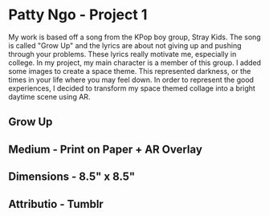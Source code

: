 # Patty Ngo - Project 1

My work is based off a song from the KPop boy group, Stray Kids. The song is called "Grow Up" and the lyrics are about not giving up and pushing through your problems. These lyrics really motivate me, especially in college. In my project, my main character is a member of this group. I added some images to create a space theme. This represented darkness, or the times in your life where you may feel down. In order to represent the good experiences, I decided to transform my space themed collage into a bright daytime scene using AR. 
## Grow Up
## Medium - Print on Paper + AR Overlay
## Dimensions - 8.5" x 8.5"
## Attributio - Tumblr
